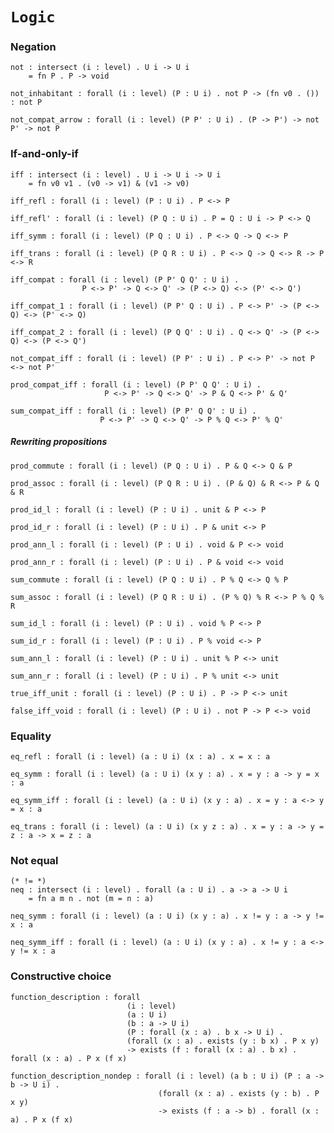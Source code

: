 # `Logic`

### Negation

    not : intersect (i : level) . U i -> U i
        = fn P . P -> void

    not_inhabitant : forall (i : level) (P : U i) . not P -> (fn v0 . ()) : not P

    not_compat_arrow : forall (i : level) (P P' : U i) . (P -> P') -> not P' -> not P


### If-and-only-if

    iff : intersect (i : level) . U i -> U i -> U i
        = fn v0 v1 . (v0 -> v1) & (v1 -> v0)

    iff_refl : forall (i : level) (P : U i) . P <-> P

    iff_refl' : forall (i : level) (P Q : U i) . P = Q : U i -> P <-> Q

    iff_symm : forall (i : level) (P Q : U i) . P <-> Q -> Q <-> P

    iff_trans : forall (i : level) (P Q R : U i) . P <-> Q -> Q <-> R -> P <-> R

    iff_compat : forall (i : level) (P P' Q Q' : U i) .
                    P <-> P' -> Q <-> Q' -> (P <-> Q) <-> (P' <-> Q')

    iff_compat_1 : forall (i : level) (P P' Q : U i) . P <-> P' -> (P <-> Q) <-> (P' <-> Q)

    iff_compat_2 : forall (i : level) (P Q Q' : U i) . Q <-> Q' -> (P <-> Q) <-> (P <-> Q')

    not_compat_iff : forall (i : level) (P P' : U i) . P <-> P' -> not P <-> not P'

    prod_compat_iff : forall (i : level) (P P' Q Q' : U i) .
                         P <-> P' -> Q <-> Q' -> P & Q <-> P' & Q'

    sum_compat_iff : forall (i : level) (P P' Q Q' : U i) .
                        P <-> P' -> Q <-> Q' -> P % Q <-> P' % Q'


##### Rewriting propositions

    prod_commute : forall (i : level) (P Q : U i) . P & Q <-> Q & P

    prod_assoc : forall (i : level) (P Q R : U i) . (P & Q) & R <-> P & Q & R

    prod_id_l : forall (i : level) (P : U i) . unit & P <-> P

    prod_id_r : forall (i : level) (P : U i) . P & unit <-> P

    prod_ann_l : forall (i : level) (P : U i) . void & P <-> void

    prod_ann_r : forall (i : level) (P : U i) . P & void <-> void

    sum_commute : forall (i : level) (P Q : U i) . P % Q <-> Q % P

    sum_assoc : forall (i : level) (P Q R : U i) . (P % Q) % R <-> P % Q % R

    sum_id_l : forall (i : level) (P : U i) . void % P <-> P

    sum_id_r : forall (i : level) (P : U i) . P % void <-> P

    sum_ann_l : forall (i : level) (P : U i) . unit % P <-> unit

    sum_ann_r : forall (i : level) (P : U i) . P % unit <-> unit

    true_iff_unit : forall (i : level) (P : U i) . P -> P <-> unit

    false_iff_void : forall (i : level) (P : U i) . not P -> P <-> void


### Equality

    eq_refl : forall (i : level) (a : U i) (x : a) . x = x : a

    eq_symm : forall (i : level) (a : U i) (x y : a) . x = y : a -> y = x : a

    eq_symm_iff : forall (i : level) (a : U i) (x y : a) . x = y : a <-> y = x : a

    eq_trans : forall (i : level) (a : U i) (x y z : a) . x = y : a -> y = z : a -> x = z : a


### Not equal

    (* != *)
    neq : intersect (i : level) . forall (a : U i) . a -> a -> U i
        = fn a m n . not (m = n : a)

    neq_symm : forall (i : level) (a : U i) (x y : a) . x != y : a -> y != x : a

    neq_symm_iff : forall (i : level) (a : U i) (x y : a) . x != y : a <-> y != x : a


### Constructive choice

    function_description : forall
                              (i : level)
                              (a : U i)
                              (b : a -> U i)
                              (P : forall (x : a) . b x -> U i) .
                              (forall (x : a) . exists (y : b x) . P x y)
                              -> exists (f : forall (x : a) . b x) . forall (x : a) . P x (f x)

    function_description_nondep : forall (i : level) (a b : U i) (P : a -> b -> U i) .
                                     (forall (x : a) . exists (y : b) . P x y)
                                     -> exists (f : a -> b) . forall (x : a) . P x (f x)
